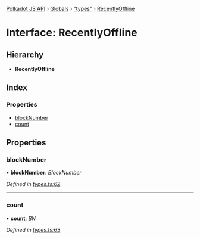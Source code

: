 [Polkadot JS API](../README.md) › [Globals](../globals.md) › ["types"](../modules/_types_.md) › [RecentlyOffline](_types_.recentlyoffline.md)

# Interface: RecentlyOffline

## Hierarchy

* **RecentlyOffline**

## Index

### Properties

* [blockNumber](_types_.recentlyoffline.md#blocknumber)
* [count](_types_.recentlyoffline.md#count)

## Properties

###  blockNumber

• **blockNumber**: *BlockNumber*

*Defined in [types.ts:62](https://github.com/polkadot-js/api/blob/41cf32c808/packages/api-derive/src/types.ts#L62)*

___

###  count

• **count**: *BN*

*Defined in [types.ts:63](https://github.com/polkadot-js/api/blob/41cf32c808/packages/api-derive/src/types.ts#L63)*
